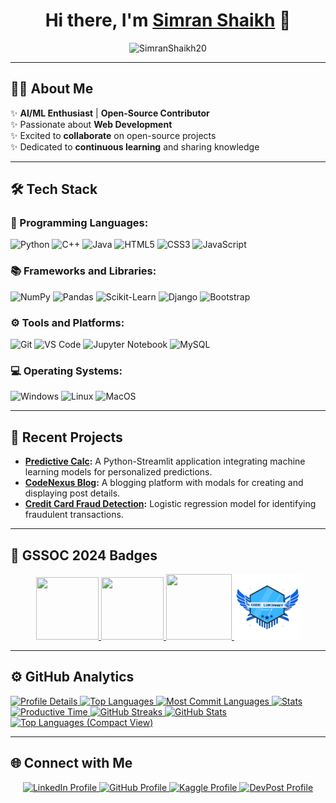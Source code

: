 <h1 align="center">Hi there, I'm <a href="https://www.linkedin.com/in/simran-shaikh-39207a23b/">Simran Shaikh</a> 👋</h1>
<p align="center">
  <img src="https://komarev.com/ghpvc/?username=SimranShaikh20&label=Profile%20views&color=brightgreen&style=flat" alt="SimranShaikh20" />
</p>

---

## 👩‍💻 About Me

✨ **AI/ML Enthusiast** | **Open-Source Contributor**<br>
✨ Passionate about **Web Development**<br>
✨ Excited to **collaborate** on open-source projects<br>
✨ Dedicated to **continuous learning** and sharing knowledge<br>

---

## 🛠️ Tech Stack 

### 🚀 Programming Languages:
<p>
  <img src="https://img.shields.io/badge/Python-437CAC?logo=python&logoColor=white&style=flat" alt="Python" />
  <img src="https://img.shields.io/badge/C++-00599C?logo=cplusplus&logoColor=white&style=flat" alt="C++" />
  <img src="https://img.shields.io/badge/Java-ED8B00?logo=java&logoColor=white&style=flat" alt="Java" />
  <img src="https://img.shields.io/badge/HTML5-DE5934?logo=html5&logoColor=white&style=flat" alt="HTML5" />
  <img src="https://img.shields.io/badge/CSS3-2275B2?logo=css3&logoColor=white&style=flat" alt="CSS3" />
  <img src="https://img.shields.io/badge/JavaScript-F7DF1E?logo=javascript&logoColor=black&style=flat" alt="JavaScript" />
</p>

### 📚 Frameworks and Libraries:
<p>
  <img src="https://img.shields.io/badge/Numpy-0E7ACE?logo=numpy&logoColor=white&style=flat" alt="NumPy" />
  <img src="https://img.shields.io/badge/Pandas-150455?logo=pandas&logoColor=white&style=flat" alt="Pandas" />
  <img src="https://img.shields.io/badge/Scikit--Learn-F09437?logo=scikit-learn&logoColor=white&style=flat" alt="Scikit-Learn" />
  <img src="https://img.shields.io/badge/Django-092E20?logo=django&logoColor=white&style=flat" alt="Django" />
  <img src="https://img.shields.io/badge/Bootstrap-563D7C?logo=bootstrap&logoColor=white&style=flat" alt="Bootstrap" />
</p>

### ⚙️ Tools and Platforms:
<p>
  <img src="https://img.shields.io/badge/Git-orange?logo=git&logoColor=white&style=flat" alt="Git" />
  <img src="https://img.shields.io/badge/Visual%20Studio%20Code-25AEF4?logo=visualstudio&logoColor=white&style=flat" alt="VS Code" />
  <img src="https://img.shields.io/badge/Jupyter-FA7343?logo=jupyter&logoColor=white&style=flat" alt="Jupyter Notebook" />
  <img src="https://img.shields.io/badge/MySQL-4479A1?logo=mysql&logoColor=white&style=flat" alt="MySQL" />
</p>

### 💻 Operating Systems:
<p>
  <img src="https://img.shields.io/badge/Windows-0F7BCF?logo=windows&logoColor=white&style=flat" alt="Windows" />
  <img src="https://img.shields.io/badge/Linux-EDBD2B?logo=linux&logoColor=black&style=flat" alt="Linux" />
  <img src="https://img.shields.io/badge/MacOS-F7F7F7?logo=macos&logoColor=black&style=flat" alt="MacOS" />
</p>

---

## 🌟 Recent Projects
- **[Predictive Calc](https://github.com/SimranShaikh20/PredictiveCalc):** A Python-Streamlit application integrating machine learning models for personalized predictions.  
- **[CodeNexus Blog](https://github.com/SimranShaikh20/CodeNexus):** A blogging platform with modals for creating and displaying post details.  
- **[Credit Card Fraud Detection](https://github.com/SimranShaikh20/FraudDetection):** Logistic regression model for identifying fraudulent transactions.

---

## 🏅 GSSOC 2024 Badges
<div align="center">
  <a href="https://gssoc.girlscript.tech/leaderboard">
    <img src="https://raw.githubusercontent.com/GSSoC24/Postman-Challenge/main/docs/assets/Postman%20White.png" width="100px" height="100px" />
    <img src="https://raw.githubusercontent.com/GSSoC24/Postman-Challenge/main/docs/assets/1.png" width="100px" height="100px" />
    <img src="https://raw.githubusercontent.com/GSSoC24/Postman-Challenge/main/docs/assets/6.png" width="105px" height="105px" />
    <img src="https://raw.githubusercontent.com/GSSoC24/Contributor/refs/heads/main/assets/Code%20Luminary.png" width="105px" height="105px" />
  </a>
</div>

---

## ⚙️ GitHub Analytics  
<a href="https://github.com/SimranShaikh20">
  <img height="155em" src="http://github-profile-summary-cards.vercel.app/api/cards/profile-details?username=SimranShaikh20&theme=github" alt="Profile Details" />
  <img height="155em" src="http://github-profile-summary-cards.vercel.app/api/cards/repos-per-language?username=SimranShaikh20&theme=github" alt="Top Languages" />
  <img height="155em" src="http://github-profile-summary-cards.vercel.app/api/cards/most-commit-language?username=SimranShaikh20&theme=github" alt="Most Commit Languages" />
  <img height="155em" src="http://github-profile-summary-cards.vercel.app/api/cards/stats?username=SimranShaikh20&theme=github" alt="Stats" />
  <img height="155em" src="http://github-profile-summary-cards.vercel.app/api/cards/productive-time?username=SimranShaikh20&theme=github&utcOffset=5" alt="Productive Time" />
  <img height="155em" src="https://github-readme-streak-stats.herokuapp.com/?user=SimranShaikh20&theme=github" alt="GitHub Streaks" />
  <img height="155em" src="https://github-readme-stats.vercel.app/api?username=SimranShaikh20&show_icons=true&include_all_commits=true&theme=github" alt="GitHub Stats" />
  <img height="155em" src="https://github-readme-stats.vercel.app/api/top-langs/?username=SimranShaikh20&layout=compact&theme=github" alt="Top Languages (Compact View)" />
</a>

---

## 🌐 Connect with Me
<p align="center">
  <a href="https://www.linkedin.com/in/simran-shaikh-39207a23b/" target="_blank">
    <img src="https://raw.githubusercontent.com/rahuldkjain/github-profile-readme-generator/master/src/images/icons/Social/linked-in-alt.svg" alt="LinkedIn Profile" width="40" />
  </a>
  <a href="https://github.com/SimranShaikh20" target="_blank">
    <img src="https://github.githubassets.com/images/modules/logos_page/GitHub-Mark.png" alt="GitHub Profile" width="40" />
  </a>
  <a href="https://www.kaggle.com/simmoshaikh" target="_blank">
    <img src="https://github.com/rahuldkjain/github-profile-readme-generator/blob/master/src/images/icons/Social/kaggle.svg" alt="Kaggle Profile" width="40" />
  </a>
  <a href="https://devpost.com/SimranShaikh20" target="_blank">
    <img src="https://www.svgrepo.com/show/330293/devpost.svg" alt="DevPost Profile" width="40" />
  </a>
</p>

